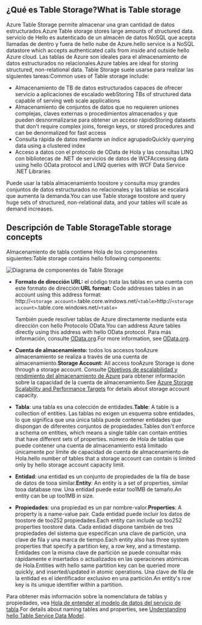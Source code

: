 ## <a name="what-is-table-storage"></a><span data-ttu-id="ccbe2-101">¿Qué es Table Storage?</span><span class="sxs-lookup"><span data-stu-id="ccbe2-101">What is Table storage</span></span>
<span data-ttu-id="ccbe2-102">Azure Table Storage permite almacenar una gran cantidad de datos estructurados.</span><span class="sxs-lookup"><span data-stu-id="ccbe2-102">Azure Table storage stores large amounts of structured data.</span></span> <span data-ttu-id="ccbe2-103">servicio de Hello es autenticado de un almacén de datos NoSQL que acepta llamadas de dentro y fuera de hello nube de Azure.</span><span class="sxs-lookup"><span data-stu-id="ccbe2-103">hello service is a NoSQL datastore which accepts authenticated calls from inside and outside hello Azure cloud.</span></span> <span data-ttu-id="ccbe2-104">Las tablas de Azure son ideales para el almacenamiento de datos estructurados no relacionales.</span><span class="sxs-lookup"><span data-stu-id="ccbe2-104">Azure tables are ideal for storing structured, non-relational data.</span></span> <span data-ttu-id="ccbe2-105">Table Storage suele usarse para realizar las siguientes tareas:</span><span class="sxs-lookup"><span data-stu-id="ccbe2-105">Common uses of Table storage include:</span></span>

* <span data-ttu-id="ccbe2-106">Almacenamiento de TB de datos estructurados capaces de ofrecer servicio a aplicaciones de escalado web</span><span class="sxs-lookup"><span data-stu-id="ccbe2-106">Storing TBs of structured data capable of serving web scale applications</span></span>
* <span data-ttu-id="ccbe2-107">Almacenamiento de conjuntos de datos que no requieren uniones complejas, claves externas o procedimientos almacenados y que pueden desnormalizarse para obtener un acceso rápido</span><span class="sxs-lookup"><span data-stu-id="ccbe2-107">Storing datasets that don't require complex joins, foreign keys, or stored procedures and can be denormalized for fast access</span></span>
* <span data-ttu-id="ccbe2-108">Consulta rápida de datos mediante un índice agrupado</span><span class="sxs-lookup"><span data-stu-id="ccbe2-108">Quickly querying data using a clustered index</span></span>
* <span data-ttu-id="ccbe2-109">Acceso a datos con el protocolo de OData de Hola y las consultas LINQ con bibliotecas de .NET de servicios de datos de WCF</span><span class="sxs-lookup"><span data-stu-id="ccbe2-109">Accessing data using hello OData protocol and LINQ queries with WCF Data Service .NET Libraries</span></span>

<span data-ttu-id="ccbe2-110">Puede usar la tabla almacenamiento toostore y consulta muy grandes conjuntos de datos estructurados no relacionales y las tablas se escalará que aumenta la demanda.</span><span class="sxs-lookup"><span data-stu-id="ccbe2-110">You can use Table storage toostore and query huge sets of structured, non-relational data, and your tables will scale as demand increases.</span></span>

## <a name="table-storage-concepts"></a><span data-ttu-id="ccbe2-111">Descripción de Table Storage</span><span class="sxs-lookup"><span data-stu-id="ccbe2-111">Table storage concepts</span></span>
<span data-ttu-id="ccbe2-112">Almacenamiento de tabla contiene Hola de los componentes siguientes:</span><span class="sxs-lookup"><span data-stu-id="ccbe2-112">Table storage  contains hello following components:</span></span>

![Diagrama de componentes de Table Storage][Table1]

* <span data-ttu-id="ccbe2-114">**Formato de dirección URL:** el código trata las tablas en una cuenta con este formato de dirección:</span><span class="sxs-lookup"><span data-stu-id="ccbe2-114">**URL format:** Code addresses tables in an account using this address format:</span></span>   
  <span data-ttu-id="ccbe2-115">http://`<storage account>`.table.core.windows.net/`<table>`</span><span class="sxs-lookup"><span data-stu-id="ccbe2-115">http://`<storage account>`.table.core.windows.net/`<table>`</span></span>  
  
  <span data-ttu-id="ccbe2-116">También puede resolver tablas de Azure directamente mediante esta dirección con hello Protocolo OData.</span><span class="sxs-lookup"><span data-stu-id="ccbe2-116">You can address Azure tables directly using this address with hello OData protocol.</span></span> <span data-ttu-id="ccbe2-117">Para más información, consulte [OData.org][OData.org].</span><span class="sxs-lookup"><span data-stu-id="ccbe2-117">For more information, see [OData.org][OData.org].</span></span>
* <span data-ttu-id="ccbe2-118">**Cuenta de almacenamiento:** todos los accesos tooAzure almacenamiento se realiza a través de una cuenta de almacenamiento.</span><span class="sxs-lookup"><span data-stu-id="ccbe2-118">**Storage Account:** All access tooAzure Storage is done through a storage account.</span></span> <span data-ttu-id="ccbe2-119">Consulte [Objetivos de escalabilidad y rendimiento del almacenamiento de Azure](../articles/storage/common/storage-scalability-targets.md) para obtener información sobre la capacidad de la cuenta de almacenamiento.</span><span class="sxs-lookup"><span data-stu-id="ccbe2-119">See [Azure Storage Scalability and Performance Targets](../articles/storage/common/storage-scalability-targets.md) for details about storage account capacity.</span></span>
* <span data-ttu-id="ccbe2-120">**Tabla**: una tabla es una colección de entidades.</span><span class="sxs-lookup"><span data-stu-id="ccbe2-120">**Table**: A table is a collection of entities.</span></span> <span data-ttu-id="ccbe2-121">Las tablas no exigen un esquema sobre entidades, lo que significa que una única tabla puede contener entidades que dispongan de diferentes conjuntos de propiedades.</span><span class="sxs-lookup"><span data-stu-id="ccbe2-121">Tables don't enforce a schema on entities, which means a single table can contain entities that have different sets of properties.</span></span> <span data-ttu-id="ccbe2-122">número de Hola de tablas que puede contener una cuenta de almacenamiento está limitado únicamente por límite de capacidad de cuenta de almacenamiento de Hola.</span><span class="sxs-lookup"><span data-stu-id="ccbe2-122">hello number of tables that a storage account can contain is limited only by hello storage account capacity limit.</span></span>
* <span data-ttu-id="ccbe2-123">**Entidad**: una entidad es un conjunto de propiedades de la fila de base de datos de tooa similar.</span><span class="sxs-lookup"><span data-stu-id="ccbe2-123">**Entity**: An entity is a set of properties, similar tooa database row.</span></span> <span data-ttu-id="ccbe2-124">Una entidad puede estar too1MB de tamaño.</span><span class="sxs-lookup"><span data-stu-id="ccbe2-124">An entity can be up too1MB in size.</span></span>
* <span data-ttu-id="ccbe2-125">**Propiedades**: una propiedad es un par nombre-valor.</span><span class="sxs-lookup"><span data-stu-id="ccbe2-125">**Properties**: A property is a name-value pair.</span></span> <span data-ttu-id="ccbe2-126">Cada entidad puede incluir los datos de toostore de too252 propiedades.</span><span class="sxs-lookup"><span data-stu-id="ccbe2-126">Each entity can include up too252 properties toostore data.</span></span> <span data-ttu-id="ccbe2-127">Cada entidad dispone también de tres propiedades del sistema que especifican una clave de partición, una clave de fila y una marca de tiempo.</span><span class="sxs-lookup"><span data-stu-id="ccbe2-127">Each entity also has three system properties that specify a partition key, a row key, and a timestamp.</span></span> <span data-ttu-id="ccbe2-128">Entidades con la misma clave de partición se puede consultar más rápidamente e insertados o actualizados en las operaciones atómicas de Hola.</span><span class="sxs-lookup"><span data-stu-id="ccbe2-128">Entities with hello same partition key can be queried more quickly, and inserted/updated in atomic operations.</span></span> <span data-ttu-id="ccbe2-129">Una clave de fila de la entidad es el identificador exclusivo en una partición.</span><span class="sxs-lookup"><span data-stu-id="ccbe2-129">An entity's row key is its unique identifier within a partition.</span></span>

<span data-ttu-id="ccbe2-130">Para obtener más información sobre la nomenclatura de tablas y propiedades, vea [Hola de entender el modelo de datos del servicio de tabla](/rest/api/storageservices/Understanding-the-Table-Service-Data-Model).</span><span class="sxs-lookup"><span data-stu-id="ccbe2-130">For details about naming tables and properties, see [Understanding hello Table Service Data Model](/rest/api/storageservices/Understanding-the-Table-Service-Data-Model).</span></span>

[Table1]: ./media/storage-table-concepts-include/table1.png
[OData.org]: http://www.odata.org/
